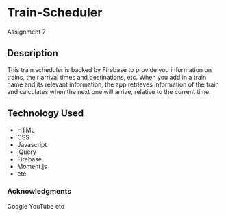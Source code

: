 # Train-Scheduler
Assignment 7

## Description
This train scheduler is backed by Firebase to provide you information on trains, their arrival times and destinations, etc. When you add in a train name and its relevant information, the app retrieves information of the train and calculates when the next one will arrive, relative to the current time.

## Technology Used
- HTML
- CSS
- Javascript
- jQuery
- Firebase
- Moment.js
- etc.

### Acknowledgments
Google
YouTube
etc